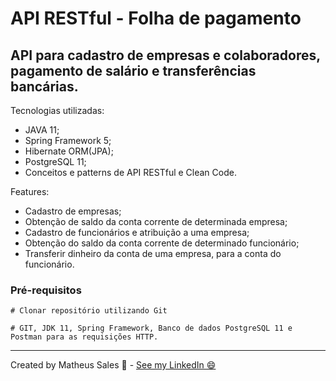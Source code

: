# API RESTful - Folha de pagamento
## API para cadastro de empresas e colaboradores, pagamento de salário e transferências bancárias. 
Tecnologias utilizadas:
- JAVA 11;
- Spring Framework 5;
- Hibernate ORM(JPA);
- PostgreSQL 11;
- Conceitos e patterns de API RESTful e Clean Code. 

Features:
- Cadastro de empresas;
- Obtenção de saldo da conta corrente de determinada empresa;
- Cadastro de funcionários e atribuição a uma empresa;
- Obtenção do saldo da conta corrente de determinado funcionário;
- Transferir dinheiro da conta de uma empresa, para a conta do funcionário.



### Pré-requisitos
```
# Clonar repositório utilizando Git

# GIT, JDK 11, Spring Framework, Banco de dados PostgreSQL 11 e Postman para as requisições HTTP.
```
---

Created by Matheus Sales 🚀 - [See my LinkedIn 😄](https://www.linkedin.com/in/matheus-sousa-sales/)
